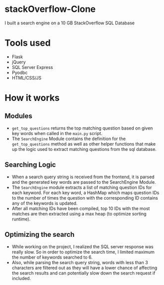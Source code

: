 # stackOverflow-Clone
I built a search engine on a 10 GB StackOverflow SQL Database

# Tools used
- Flask
- jQuery
- SQL Server Express
- Pyodbc
- HTML/CSS/JS

# How it works
## Modules
* `get_top_questions` returns the top matching question based on given key words when called in the `main.py` script.
* The `SearchEngine` Module contains the definition for the `get_top_questions` method as well as other helper functions that make up the logic used to extract matching questions from the sql database.

## Searching Logic
* When a search query string is received from the frontend, it is parsed and the generated key words are passed to the SearchEngine Module.
* The `SearchEngine` module extracts a list of matching question IDs for each keyword. For each key word, a HashMap which maps question IDs to the number of times the question with the corresponding ID contains any of the keywords is updated. 
* After all matching IDs have been compiled, top 10 IDs with the most matches are then extracted using a max heap (to optimize sorting runtime).

## Optimizing the search
* While working on the project, I realized the SQL server response was really slow. So in order to optimize the search time, I limited maximum the number of keywords searched to 6. 
* Also, while parsing the search query string, words with less than 3 characters are filtered out as they will have a lower chance of affecting the search results and can potentially slow down the search request if included.
